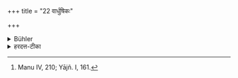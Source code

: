 +++
title = "22 वार्धुषिकः"

+++

<details><summary>Bühler</summary>

22. (Also) a usurer, [^14] 


[^14]:  Manu IV, 210; Yājñ. I, 161.
</details>

<details><summary>हरदत्त-टीका</summary>

## सूत्रम्
वार्धुषिकः ॥ २२ ॥  
### टिप्पनी
वृद्ध्याजवी । सोऽप्यभोज्यानः ॥ २२ ॥
</details>
